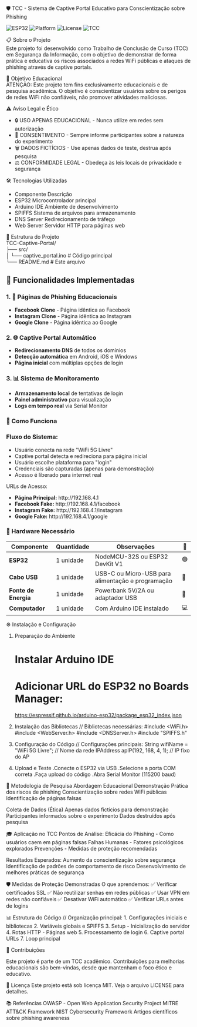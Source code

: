 🛡️ TCC - Sistema de Captive Portal Educativo para Conscientização sobre Phishing

![ESP32](https://img.shields.io/badge/ESP32-NodeMCU-green)
![Platform](https://img.shields.io/badge/Platform-Arduino_IDE-blue)
![License](https://img.shields.io/badge/License-MIT-yellow)
![TCC](https://img.shields.io/badge/Project-TCC_Security-orange)

📋 Sobre o Projeto<br>
Este projeto foi desenvolvido como Trabalho de Conclusão de Curso (TCC) em Segurança da Informação, com o objetivo de demonstrar de forma prática e educativa os riscos associados a redes WiFi públicas e ataques de phishing através de captive portals.


🎯 Objetivo Educacional<br>
ATENÇÃO: Este projeto tem fins exclusivamente educacionais e de pesquisa acadêmica. O objetivo é conscientizar usuários sobre os perigos de redes WiFi não confiáveis, não promover atividades maliciosas.


</h3>⚠️ Aviso Legal e Ético</h3>
<ul> 
	<li>🔒 USO APENAS EDUCACIONAL - Nunca utilize em redes sem autorização</li>
	<li>📝 CONSENTIMENTO - Sempre informe participantes sobre a natureza do experimento</li>
	<li>🗑️ DADOS FICTÍCIOS - Use apenas dados de teste, destrua após pesquisa</li>
	<li>⚖️ CONFORMIDADE LEGAL - Obedeça às leis locais de privacidade e segurança</li>
</ul>	
	
</h3>🛠️ Tecnologias Utilizadas</h3>
<ul>
	<li>Componente	Descrição</li>
	<li>ESP32	Microcontrolador principal</li>
	<li>Arduino IDE	Ambiente de desenvolvimento</li>
	<li>SPIFFS	Sistema de arquivos para armazenamento</li>
	<li>DNS Server	Redirecionamento de tráfego</li>
	<li>Web Server	Servidor HTTP para páginas web</li>
</ul>

📁 Estrutura do Projeto <br>
TCC-Captive-Portal/<br>
├── src/<br>
│   └── captive_portal.ino      # Código principal<br>
└── README.md                   # Este arquivo<br>


<h2>🔧 Funcionalidades Implementadas</h2>

<h3>1. 🎣 Páginas de Phishing Educacionais</h3>
<ul>
  <li><strong>Facebook Clone</strong> - Página idêntica ao Facebook</li>
  <li><strong>Instagram Clone</strong> - Página idêntica ao Instagram</li>
  <li><strong>Google Clone</strong> - Página idêntica ao Google</li>
</ul>

<h3>2. 🌐 Captive Portal Automático</h3>
<ul>
  <li><strong>Redirecionamento DNS</strong> de todos os domínios</li>
  <li><strong>Detecção automática</strong> em Android, iOS e Windows</li>
  <li><strong>Página inicial</strong> com múltiplas opções de login</li>
</ul>

<h3>3. 📊 Sistema de Monitoramento</h3>
<ul>
  <li><strong>Armazenamento local</strong> de tentativas de login</li>
  <li><strong>Painel administrativo</strong> para visualização</li>
  <li><strong>Logs em tempo real</strong> via Serial Monitor</li>
</ul>


<h3>🚀 Como Funciona</h3>
<h3>Fluxo do Sistema:</h3>
<ul>
 <li>Usuário conecta na rede "WiFi 5G Livre"</li>
 <li>Captive portal detecta e redireciona para página inicial</li>
 <li>Usuário escolhe plataforma para "login"</li>
 <li>Credenciais são capturadas (apenas para demonstração)</li>
 <li>Acesso é liberado para internet real</li>
</ul>
 
URLs de Acesso:
<ul>
 <li><strong>Página Principal:</strong> http://192.168.4.1</li>
 <li><strong>Facebook Fake:</strong> http://192.168.4.1/facebook</li>
 <li><strong>Instagram Fake:</strong> http://192.168.4.1/instagram</li>
 <li><strong>Google Fake:</strong> http://192.168.4.1/google</li>
</ul>


<h3>🔌 Hardware Necessário</h3>
<table> <thead> <tr> <th>Componente</th> <th>Quantidade</th> <th>Observações</th> <th>📸</th> </tr> </thead> <tbody> <tr> <td><strong>ESP32</strong></td> <td>1 unidade</td> <td>NodeMCU-32S ou ESP32 DevKit V1</td> <td>🟢</td> </tr> <tr> <td><strong>Cabo USB</strong></td> <td>1 unidade</td> <td>USB-C ou Micro-USB para alimentação e programação</td> <td>🔌</td> </tr> <tr> <td><strong>Fonte de Energia</strong></td> <td>1 unidade</td> <td>Powerbank 5V/2A ou adaptador USB</td> <td>🔋</td> </tr> <tr> <td><strong>Computador</strong></td> <td>1 unidade</td> <td>Com Arduino IDE instalado</td> <td>💻</td> </tr> </tbody> </table>


⚙️ Instalação e Configuração
1. Preparação do Ambiente
	# Instalar Arduino IDE
	# Adicionar URL do ESP32 no Boards Manager:
	https://espressif.github.io/arduino-esp32/package_esp32_index.json
 

2. Instalação das Bibliotecas
// Bibliotecas necessárias:
#include <WiFi.h>
#include <WebServer.h>
#include <DNSServer.h>
#include "SPIFFS.h"
 
 
3. Configuração do Código
// Configurações principais:
String wifiName = "WiFi 5G Livre";  // Nome da rede
IPAddress apIP(192, 168, 4, 1);     // IP fixo do AP
 
 
4. Upload e Teste
 .Conecte o ESP32 via USB
 .Selecione a porta COM correta
 .Faça upload do código
 .Abra Serial Monitor (115200 baud)
 
 
 📖 Metodologia de Pesquisa
Abordagem Educacional
    Demonstração Prática dos riscos de phishing
    Conscientização sobre redes WiFi públicas
    Identificação de páginas falsas


Coleta de Dados (Ética)
    Apenas dados fictícios para demonstração
    Participantes informados sobre o experimento
    Dados destruídos após pesquisa


🎓 Aplicação no TCC
Pontos de Análise:
    Eficácia do Phishing - Como usuários caem em páginas falsas
    Falhas Humanas - Fatores psicológicos explorados
    Prevenções - Medidas de proteção recomendadas


Resultados Esperados:
    Aumento da conscientização sobre segurança
    Identificação de padrões de comportamento de risco
    Desenvolvimento de melhores práticas de segurança


🛡️ Medidas de Proteção Demonstradas
O que aprendemos:
    ✅ Verificar certificados SSL
    ✅ Não reutilizar senhas em redes públicas
    ✅ Usar VPN em redes não confiáveis
    ✅ Desativar WiFi automático
    ✅ Verificar URLs antes de logins
 
 
📊 Estrutura do Código
	// Organização principal:
	1. Configurações iniciais e bibliotecas
	2. Variáveis globais e SPIFFS
	3. Setup - Inicialização do servidor
	4. Rotas HTTP - Páginas web
	5. Processamento de login
	6. Captive portal URLs
	7. Loop principal
 
🤝 Contribuições

Este projeto é parte de um TCC acadêmico. Contribuições para melhorias educacionais são bem-vindas, desde que mantenham o foco ético e educativo.


📜 Licença
Este projeto está sob licença MIT. Veja o arquivo LICENSE para detalhes.


📚 Referências
    OWASP - Open Web Application Security Project
    MITRE ATT&CK Framework
    NIST Cybersecurity Framework
    Artigos científicos sobre phishing awareness
